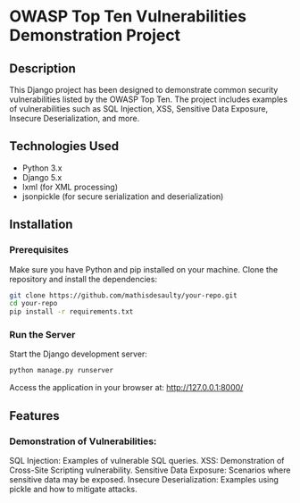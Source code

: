 # OWASP Top Ten Vulnerabilities Demonstration Project

## Description

This Django project has been designed to demonstrate common security vulnerabilities listed by the OWASP Top Ten. The project includes examples of vulnerabilities such as SQL Injection, XSS, Sensitive Data Exposure, Insecure Deserialization, and more.

## Technologies Used

- Python 3.x
- Django 5.x
- lxml (for XML processing)
- jsonpickle (for secure serialization and deserialization)

## Installation

### Prerequisites

Make sure you have Python and pip installed on your machine. Clone the repository and install the dependencies:

```bash
git clone https://github.com/mathisdesaulty/your-repo.git
cd your-repo
pip install -r requirements.txt
```

### Run the Server
Start the Django development server:
```bash
python manage.py runserver
```
Access the application in your browser at: http://127.0.0.1:8000/

## Features
### Demonstration of Vulnerabilities:

SQL Injection: Examples of vulnerable SQL queries.
XSS: Demonstration of Cross-Site Scripting vulnerability.
Sensitive Data Exposure: Scenarios where sensitive data may be exposed.
Insecure Deserialization: Examples using pickle and how to mitigate attacks.

